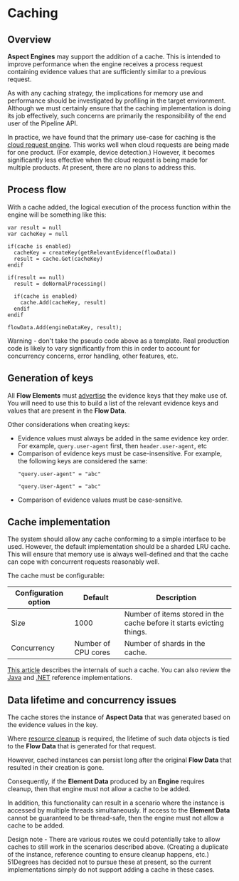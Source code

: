 # Caching

## Overview

**Aspect Engines** may support the addition of a cache. 
This is intended to improve performance when the engine receives a process 
request containing evidence values that are sufficiently similar to a previous request.

As with any caching strategy, the implications for memory use and 
performance should be investigated by profiling in the target environment.
Although we must certainly ensure that the caching implementation is doing its 
job effectively, such concerns are primarily the responsibility of the end 
user of the Pipeline API.

In practice, we have found that the primary use-case for caching is the
[cloud request engine](../pipeline-elements/cloud-request-engine.md).
This works well when cloud requests are being made for one product. 
(For example, device detection.) However, it becomes significantly less 
effective when the cloud request is being made for multiple products.
At present, there are no plans to address this.

## Process flow

With a cache added, the logical execution of the process function within
the engine will be something like this:

```
var result = null
var cacheKey = null

if(cache is enabled)
  cacheKey = createKey(getRelevantEvidence(flowData))
  result = cache.Get(cacheKey)
endif

if(result == null)
  result = doNormalProcessing()

  if(cache is enabled)
    cache.Add(cacheKey, result)
  endif
endif

flowData.Add(engineDataKey, result);
```

Warning - don't take the pseudo code above as a template. Real production code 
is likely to vary significantly from this in order to account for concurrency 
concerns, error handling, other features, etc.

## Generation of keys

All **Flow Elements** must [advertise](advertize-accepted-evidence.md) the 
evidence keys that they make use of.
You will need to use this to build a list of the relevant evidence keys 
and values that are present in the **Flow Data**.

Other considerations when creating keys:
- Evidence values must always be added in the same evidence key order.
  For example, `query.user-agent` first, then `header.user-agent`, etc
- Comparison of evidence keys must be case-insensitive. For example, 
  the following keys are considered the same:
  ```
  "query.user-agent" = "abc"
  ```
  ```
  "query.User-Agent" = "abc"
  ```
- Comparison of evidence values must be case-sensitive.

## Cache implementation

The system should allow any cache conforming to a simple interface to be 
used.
However, the default implementation should be a sharded LRU cache.
This will ensure that memory use is always well-defined and that the cache
can cope with concurrent requests reasonably well.

The cache must be configurable:

| Configuration option | Default             | Description                                                           |
|----------------------|---------------------|-----------------------------------------------------------------------|
| Size                 | 1000                | Number of items stored in the cache before it starts evicting things. |
| Concurrency          | Number of CPU cores | Number of shards in the cache.                                        |

[This article](https://medium.com/@yewang2018/lru-cache-design-8257850a69fe) 
describes the internals of such a cache. You can also review the 
[Java](https://github.com/51Degrees/pipeline-java/blob/master/pipeline.caching/src/main/java/fiftyone/caching/LruCacheBase.java)
and [.NET](https://github.com/51Degrees/caching-dotnet/blob/master/FiftyOne.Caching/LruCacheBase.cs)
reference implementations.

## Data lifetime and concurrency issues

The cache stores the instance of **Aspect Data** that was generated based 
on the evidence values in the key.

Where [resource cleanup](resource-cleanup.md) is required, the lifetime 
of such data objects is tied to the **Flow Data** that is generated for 
that request.

However, cached instances can persist long after the original **Flow Data**
that resulted in their creation is gone.

Consequently, if the **Element Data** produced by an **Engine** requires 
cleanup, then that engine must not allow a cache to be added.

In addition, this functionality can result in a scenario where the 
instance is accessed by multiple threads simultaneously.
If access to the **Element Data** cannot be guaranteed to be thread-safe, 
then the engine must not allow a cache to be added.

Design note - There are various routes we could potentially take to allow
caches to still work in the scenarios described above. (Creating a duplicate 
of the instance, reference counting to ensure cleanup happens, etc.)
51Degrees has decided not to pursue these at present, so the current 
implementations simply do not support adding a cache in these cases.
